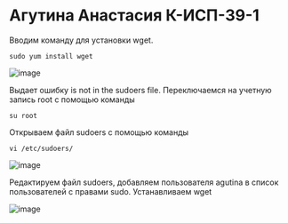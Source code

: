 # Агутина Анастасия К-ИСП-39-1

Вводим команду для установки wget.

`sudo yum install wget`

![image](https://github.com/user-attachments/assets/f9d01689-0387-4c2e-b300-f493344b2427)

Выдает ошибку is not in the sudoers file.
Переключаемся на учетную запись root с помощью команды 

`su root`

Открываем файл sudoers с помощью команды 

`vi /etc/sudoers/`

![image](https://github.com/user-attachments/assets/87d3788b-2824-48c8-ba3c-fd7dcc2b1b0d)

Редактируем файл sudoers, добавляем пользователя agutina в список пользователей с правами sudo.
Устанавливаем wget

![image](https://github.com/user-attachments/assets/01295080-6039-4eaa-b717-2eb899863efc)
